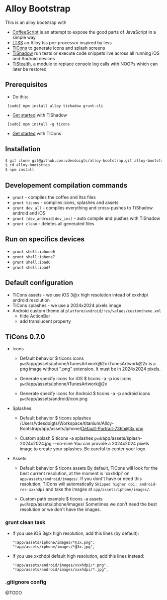 # Alloy Bootstrap


This is an alloy bootstrap with
 * [CoffeeScript](http://coffeescript.org/) is an attempt to expose the good parts of JavaScript in a simple way
 * [LTSS](https://github.com/dbankier/ltss) an Alloy tss pre-processor inspired by less
 * [TiCons](https://github.com/fokkezb/ticons-cli) to generate icons and splash screens
 * [TiShadow](https://github.com/dbankier/TiShadow) run tests or execute code snippets live across all running iOS and Android devices
 * [TiStealth](https://github.com/fokkezb/ti-stealth), a module to replace console log calls with NOOPs which can later be restored


## Prerequisites

 * Do this:
```
 [sudo] npm install alloy tishadow grunt-cli
```
 * [Get started](http://tishadow.yydigital.com/getting%20started) with TiShadow
```
 [sudo] npm install -g ticons
```
 * [Get started](https://github.com/fokkezb/ticons-cli) with TiCons


## Installation

```sh
$ git clone git@github.com:vdesdoigts/alloy-bootstrap.git alloy-bootstrap
$ cd alloy-bootstrap
$ npm install
```

## Developement compilation commands

 * `grunt` - compiles the coffee and ltss files
 * `grunt ticons` - compiles icons, splashes and assets
 * `grunt dev_all` - compiles everything and cross-pushes to TiShadow android and iOS
 * `grunt [dev_android|dev_ios]` - auto compile and pushes with TiShadow
 * `grunt clean` - deletes all generated files

## Run on specifics devices

 * `grunt shell:iphone6`
 * `grunt shell:iphone7`
 * `grunt shell:ipad6`
 * `grunt shell:ipad7`


## Default configuration
 * TiCons assets - we use iOS 3@x high resolution intead of xxxhdpi android resolution
 * TiCons splashes - we use a 2024x2024 pixels image
 * Android custom theme at `platform/android/res/values/customtheme.xml`
    * hide ActionBar
    * add translucent property

## TiCons 0.7.0

 * Icons

    * Default behavior
    $ ticons icons
    `pwd`/app/assets/iphone/iTunesArtwork@2x
    iTunesArtwork@2x is a png image without ".png" extension. It must be in 2024x2024 pixels.

    * Generate specify icons for iOS
    $ ticons -a -p ios icons `pwd`/app/assets/iphone/iTunesArtwork@2x

    * Generate specify icons for Android
    $ ticons -a -p android icons `pwd`/app/assets/android/icon.png


 * Splashes

    * Default behavior
    $ ticons splashes
    /Users/vdesdoigts/Workspace/titanium/Alloy-Bootstrap/app/assets/iphone/Default-Portrait-736h@3x.png

    * Custom splash
    $ ticons -a splashes `pwd`/app/assets/splash-2024x2024.jpg --no-nine
    You can provide a 2024x2024 pixels image to create your splashes. Be careful to center your logo.


 * Assets

    * Default behavior
    $ ticons assets
    By default, TiCons will look for the best current resolution, at the moment is 'xxxhdpi' on `app/assets/android/images/`.
    If you dont't have or need this resolution, TiCons will automatically `Skipped higher dpi: android-res-xxxhdpi` and take the images at `app/assets/iphone/images/`.

    * Custom path example
    $ ticons -a assets `pwd`/app/assets/iphone/images/
    Sometimes we don't need the best resolution or we don't have the images.

### grunt clean task

 * If you use iOS 3@x high resolution, add this lines (by default):

    ```
    "!app/assets/iphone/images/*@3x.png",
    "!app/assets/iphone/images/*@3x.jpg",
    ```
 * If you use xxxhdpi default high resolution, add this lines instead:

    ```
    "!app/assets/android/images/xxxhdpi/*.png",
    "!app/assets/android/images/xxxhdpi/*.jpg",
    ```


### .gitignore config
@TODO
